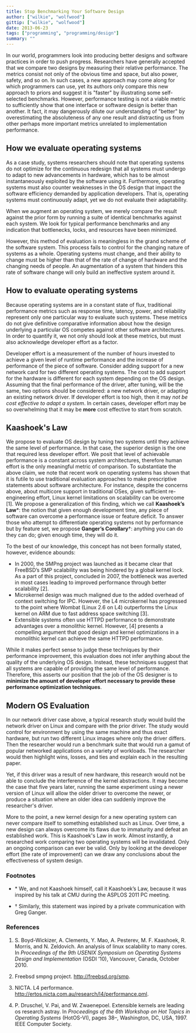 ```yaml
---
title: Stop Benchmarking Your Software Design
author: ["wilkie", "wolfwood"]
gittip: ["wilkie", "wolfwood"]
date: 2013-06-23
tags: ["programming", "programming/design"]
summary: ""
---
```


In our world, programmers look into producing better designs and software practices
in order to push progress. Researchers have generally accepted that we compare two designs by measuring
their relative performance. The metrics consist not only of the obvious time and space, but also power,
safety, and so on. In such cases, a new approach may come along for which programmers
can use, yet its authors only compare this new approach to priors and suggest it is "faster" by illustrating
some self-selected benchmarks. However, performance testing is not a viable metric to sufficiently show that
one interface or software design is better than another. It fact, it may dangerously dilute
our understanding of "better" by overestimating the absoluteness of any one result and
distracting us from other perhaps more important metrics unrelated to implementation performance.

## How we evaluate operating systems

As a case study, systems researchers should note that operating systems do not optimize for the continuous redesign that all systems must
undergo to adapt to new advancements in hardware, which has to be almost instantaneously
exploited by the software using it. Furthermore, operating systems must also counter weaknesses
in the OS design that impact the software efficiency demanded by application developers.
That is, operating systems must continuously adapt, yet we do not evaluate their adaptability.

When we augment an operating system, we merely compare the result against the prior form by
running a suite of identical benchmarks against each system. We look for typical performance
benchmarks and any indication that bottlenecks, locks, and resources have been minimized.

However, this method of evaluation is meaningless in the grand scheme of the software system.
This process fails to control for the changing nature of systems as a whole. Operating systems
must change, and their ability to change must be higher than that of the rate of change of
hardware and the changing needs of people. An augmentation of a system that hinders this
rate of software change will only build an ineffective system around it.

## How to evaluate operating systems

Because operating systems are in a constant state of flux, traditional performance metrics such as
response time, latency, power, and reliability represent only one particular way to evaluate such
systems. These metrics do not give definitive comparative information about how the design
underlying a particular OS competes against other software architectures. In order to quantify it,
we not only should look at these metrics, but must also acknowledge developer effort as a factor.

Developer effort is a measurement of the number of hours invested to achieve a given level of
runtime performance and the increase of performance of the piece of software. Consider adding
support for a new network card for two different operating systems. The cost to add support for
the hardware is different for each system depending on the OS design. Assuming that the final
performance of the driver, after tuning, will be the same, two options should be considered: a new
network driver, or adapting an existing network driver. If developer effort is too high, then it may
*not be cost effective to adapt a system*. In certain cases, developer effort may be so overwhelming
that it may be **more** cost effective to start from scratch.

## Kaashoek's Law

We propose to evaluate OS design by tuning two systems until they achieve the same level
of performance. In that case, the superior design is the one that required less developer effort.
We posit that level of achievable performance is a constant across system architectures, therefore
human effort is the only meaningful metric of comparison. To substantiate the above claim, we
note that recent work on operating systems has shown that it is futile to use traditional evaluation
approaches to make prescriptive statements about software architecture. For instance, despite
the concerns above, about multicore support in traditional OSes, given sufficient re-engineering
effort, Linux kernel limitations on scalability can be overcome [1]. We propose a generalization
of this finding, which we call **Kaashoek’s Law**\*: the notion that given enough development time,
any piece of software can overcome a performance issue or feature deficit. To answer those who
attempt to differentiate operating systems not by performance but by feature set, we propose
**Ganger’s Corollary**&dagger;: anything you can do they can do; given enough time, they will do it.

To the best of our knowledge, this concept has not been formally stated, however, evidence
abounds:

* In 2000, the SMPng project was launched as it became clear that FreeBSD’s SMP scalability was being hindered by a global kernel lock. As a part of this project, concluded in 2007, the
bottleneck was averted in most cases leading to improved performance through better scalability
[2].
* Microkernel design was much maligned due to the added overhead of context switching
for IPC. However, the L4 microkernel has progressed to the point where Wombat (Linux 2.6 on
L4) outperforms the Linux kernel on ARM due to fast address space switching [3].
* Extensible systems often use HTTPD performance to demonstrate advantages over a monolithic kernel.
However, [4] presents a compelling argument that good design and kernel optimizations in a
monolithic kernel can achieve the same HTTPD performance.

While it makes perfect sense to judge these techniques by their performance improvement,
this evaluation does not infer anything about the quality of the underlying OS design. Instead,
these techniques suggest that all systems are capable of providing the same level of performance.
Therefore, this asserts our position that the job of the OS designer is to **minimize the amount of
developer effort necessary to provide these performance optimization techniques**.

## Modern OS Evaluation

In our network driver case above, a typical research study would build the network driver on Linux
and compare with the prior driver. The study would control for environment by using the same machine
and thus exact hardware, but run two different Linux images where only the driver differs. Then the
researcher would run a benchmark suite that would run a gamut of popular networked applications
on a variety of workloads. The researcher would then highlight wins, losses, and ties and explain each
in the resulting paper.

Yet, if this driver was a result of new hardware, this research would not be able to conclude the
interference of the kernel abstractions. It may become the case that five years later, running the
same experiment using a newer version of Linux will allow the older driver to overcome the newer, or
produce a situation where an older idea can suddenly improve the researcher's driver.

More to the point, a new kernel design for a new operating system can never compare itself to something
established such as Linux. Over time, a new design can always overcome its flaws due to immaturity and
defeat an established work. This is Kaashoek's Law in work. Almost instantly, a researched work comparing
two operating systems will be invalidated. Only an ongoing comparison can ever be valid. Only by looking
at the developer effort (the rate of improvement) can we draw any conclusions about the effectiveness of
system design.

### Footnotes

* \* We, and not Kaashoek himself, call it Kaashoek’s Law, because it was inspired by his talk at CMU during the
ASPLOS 2011 PC meeting.

* &dagger; Similarly, this statement was inpired by a private communication with Greg Ganger.

### References

1. S. Boyd-Wickizer, A. Clements, Y. Mao, A. Pesterev, M. F. Kaashoek, R. Morris, and N. Zeldovich. An analysis of linux scalability to many cores. In *Proceedings of the 9th USENIX
Symposium on Operating Systems Design and Implementation* (OSDI ’10), Vancouver, Canada, October 2010.

2. Freebsd smpng project. http://freebsd.org/smp.

3. NICTA. L4 performance. http://ertos.nicta.com.au/research/l4/performance.pml.

4. P. Druschel, V. Pai, and W. Zwaenepoel. Extensible kernels are leading os research astray.
In *Proceedings of the 6th Workshop on Hot Topics in Operating Systems* (HotOS-VI), pages 38–,
Washington, DC, USA, 1997. IEEE Computer Society.
